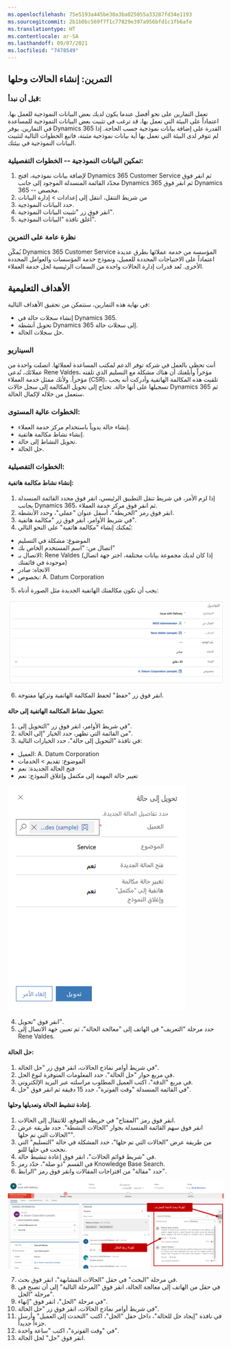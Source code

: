 ```yaml
---
ms.openlocfilehash: 75e5193a445be30a3ba025055a33287fd34e1193
ms.sourcegitcommit: 2b1b0bc569f7f1c77829e397a956bfd1c1fb6afe
ms.translationtype: HT
ms.contentlocale: ar-SA
ms.lasthandoff: 09/07/2021
ms.locfileid: "7478549"
---
```

## <a name="exercise-create-and-resolve-cases"></a>التمرين: إنشاء الحالات وحلها

### <a name="before-we-begin"></a>قبل أن نبدأ:

تعمل التمارين على نحو أفضل عندما يكون لديك بعض البيانات النموذجية للعمل بها. اعتماداً على البيئة التي تعمل بها، قد ترغب في تثبيت بعض البيانات النموذجية للمساعدة في التمارين. يوفر Dynamics 365 القدرة على إضافة بيانات نموذجية حسب الحاجة. إذا لم تتوفر لدى البيئة التي تعمل بها أية بيانات نموذجية مثبتة، فاتبع الخطوات التالية لتثبيت البيانات النموذجية في بيئتك.

### <a name="enable-sample-data----detailed-steps"></a>تمكين البيانات النموذجية -- الخطوات التفصيلية:

1. لإضافة بيانات نموذجية، افتح Dynamics 365 Customer Service ثم انقر فوق محدّد القائمة المنسدلة الموجود إلى جانب Dynamics 365 ثم انقر فوق Dynamics 365 -- مخصص.
2. من شريط التنقل، انتقل إلى إعدادات > إدارة البيانات
3. حدد البيانات النموذجية. 
4. انقر فوق زر "تثبيت البيانات النموذجية".
5. أغلق نافذة "البيانات النموذجية".

### <a name="exercise-overview"></a>نظرة عامة على التمرين

يُمكّن Dynamics 365 Customer Service المؤسسة من خدمة عملائها بطرق عديدة اعتماداً على الاحتياجات المحددة للعميل، ونموذج خدمة المؤسسات والعوامل المحددة الأخرى. تُعد قدرات إدارة الحالات واحدة من السمات الرئيسية لحل خدمة العملاء.

## <a name="learning-objectives"></a>الأهداف التعليمية

في نهاية هذه التمارين، ستتمكن من تحقيق الأهداف التالية:

-   إنشاء سجلات حالة في Dynamics 365.
-   تحويل أنشطة Dynamics 365 إلى سجلات حالة.
-   حل سجلات الحالة.

### <a name="scenario"></a>السيناريو

أنت تحظى بالعمل في شركة توفر الدعم لمكتب المساعدة لعملائها. اتصلت واحدة من عملائك، تُدعى Rene Valdes، مؤخراً وأبلغتك أن هناك مشكلة مع التسليم الذي تلقته مؤخراً. ولأنك ممثل خدمة العملاء (CSR)، تلقيت هذه المكالمة الهاتفية وأدركت أنه يجب تسجيلها على أنها حالة. تحتاج إلى تحويل المكالمة إلى سجل حالات Dynamics 365 ثم ستعمل من خلاله لإكمال الحالة.

### <a name="high-level-steps"></a>الخطوات عالية المستوى:

-   إنشاء حالة يدوياً باستخدام مركز خدمة العملاء.
-   إنشاء نشاط مكالمة هاتفية.
-   تحويل النشاط إلى حالة.
-   حل الحالة.

### <a name="detailed-steps"></a>الخطوات التفصيلية:

#### <a name="create-a-phone-call-activity"></a>إنشاء نشاط مكالمة هاتفية:

1. إذا لزم الأمر، في شريط تنقل التطبيق الرئيسي، انقر فوق محدد القائمة المنسدلة بجانب Dynamics 365، ثم انقر فوق مركز خدمة العملاء.
2. انقر فوق رمز "الخريطة"، أسفل عنوان "عملي"، وحدد الأنشطة.
3. في شريط الأوامر، انقر فوق زر "مكالمة هاتفية". 
4. يُمكنك إنشاء "مكالمة هاتفية" على النحو التالي:
- الموضوع: مشكلة في التسليم
- اتصال من: "اسم المستخدم الخاص بك"
- الاتصال بـ: Rene Valdes (إذا كان لديك مجموعة بيانات مختلفة، اختر جهة اتصال موجودة في قائمتك)
- الاتجاه: صادر
- بخصوص: A. Datum Corporation

5. يجب أن تكون مكالمتك الهاتفية الجديدة مثل الصورة أدناه:

![لقطة شاشة لنافذة تفاصيل المكالمة الهاتفية.](../media/cm_lab_1.png)

6. انقر فوق زر "حفظ" لحفظ المكالمة الهاتفية وتركها مفتوحة.

#### <a name="convert-the-phone-call-activity-to-a-case"></a>تحويل نشاط المكالمة الهاتفية إلى حالة:

1. في شريط الأوامر، انقر فوق زر "التحويل إلى".
2. من القائمة التي تظهر، حدد الخيار "إلى الحالة". 
3. في نافذة "التحويل إلى حالة"، حدد الخيارات التالية:
- العميل: A. Datum Corporation
- الموضوع: تقديم \> الخدمات
- فتح الحالة الجديدة: نعم
- تغيير حالة المهمة إلى مكتمل وإغلاق النموذج: نعم

![لقطة شاشة لنافذة "التحويل إلى حالة" مع مكتمل وإغلاق حقل النموذج الذي وضع عليه علامة "نعم".](../media/cm_lab_2.png)

4. انقر فوق "تحويل". 
5. حدد مرحلة "التعريف" في الهاتف إلى "معالجة الحالة"، ثم تعيين جهة الاتصال إلى Rene Valdes.

#### <a name="resolve-the-case"></a>حل الحالة:

1.  في شريط أوامر نماذج الحالات، انقر فوق زر "حل الحالة".
2.  في مربع حوار "حل الحالة"، حدد المعلومات المتوفرة لنوع الحل.
3.  في مربع "الدقة"، اكتب العميل المطلوب مراسلته عبر البريد الإلكتروني.
4.  في القائمة المنسدلة "وقت الفوترة"، حدد 15 دقيقة ثم انقر فوق "حل".

#### <a name="reactivate-modify-and-resolve-the-case"></a>إعادة تنشيط الحالة وتعديلها وحلها.

1.  انقر فوق رمز "المفتاح" في خريطة الموقع، للانتقال إلى الحالات.
2.  انقر فوق سهم القائمة المنسدلة بجوار "الحالات النشطة". حدد طريقة عرض "الحالات التي تم حلها".
3.   من طريقة عرض "الحالات التي تم حلها"، حدد المشكلة في حالة "التسليم" التي نجحت في حلها للتو.
4.  في "شريط قوائم الحالات"، انقر فوق إعادة تنشيط حالة.
5.  في القسم "ذو صلة"، حدّد رمز Knowledge Base Search.
6. حدد "مقالة" من اقتراحات المقالات وانقر فوق رمز "الرابط".

![لقطة شاشة لرمز "، Knowledge Base Search" ورمز "رابط المقالة".](../media/cm_lab_3.png)

7. في مرحلة "البحث" في حقل "الحالات المشابهة"، انقر فوق بحث.
8. في حقل من الهاتف إلى معالجة الحالة، انقر فوق "المرحلة التالية" إلى أن تصبح في مرحلة "الحل".
9. في مرحلة "الحل"، انقر فوق "إنهاء".
10. في شريط أوامر نماذج الحالات، انقر فوق زر "حل الحالة".
11. في نافذة "إيجاد حل للحالة"، داخل حقل "الحل"، اكتب "التحدث إلى العميل" وأرسل جزءاً جديداً.
12. في "وقت الفوترة"، اكتب "ساعة واحدة".
13. انقر فوق "حل" لحل الحالة.
